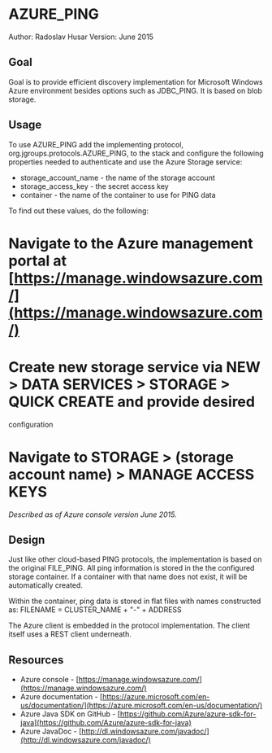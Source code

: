 AZURE_PING
==========

Author: Radoslav Husar
Version: June 2015

Goal
----

Goal is to provide efficient discovery implementation for Microsoft Windows Azure environment besides options such
as JDBC_PING. It is based on blob storage.


Usage
-----

To use AZURE_PING add the implementing protocol, org.jgroups.protocols.AZURE_PING, to the stack and configure the
following properties needed to authenticate and use the Azure Storage service:

 * storage_account_name - the name of the storage account
 * storage_access_key - the secret access key
 * container - the name of the container to use for PING data

 To find out these values, do the following:

 # Navigate to the Azure management portal at [https://manage.windowsazure.com/](https://manage.windowsazure.com/)
 # Create new storage service via NEW &gt; DATA SERVICES &gt; STORAGE &gt; QUICK CREATE and provide desired
   configuration
 # Navigate to STORAGE &gt; (storage account name) &gt; MANAGE ACCESS KEYS

 _Described as of Azure console version June 2015._


Design
------

Just like other cloud-based PING protocols, the implementation is based on the original FILE_PING. All ping information
is stored in the the configured storage container. If a container with that name does not exist, it will be
automatically created.

Within the container, ping data is stored in flat files with names constructed as:
FILENAME = CLUSTER_NAME + "-" + ADDRESS

The Azure client is embedded in the protocol implementation. The client itself uses a REST client underneath.


Resources
---------

* Azure console - [https://manage.windowsazure.com/](https://manage.windowsazure.com/)
* Azure documentation - [https://azure.microsoft.com/en-us/documentation/](https://azure.microsoft.com/en-us/documentation/)
* Azure Java SDK on GitHub - [https://github.com/Azure/azure-sdk-for-java](https://github.com/Azure/azure-sdk-for-java)
* Azure JavaDoc - [http://dl.windowsazure.com/javadoc/](http://dl.windowsazure.com/javadoc/)

